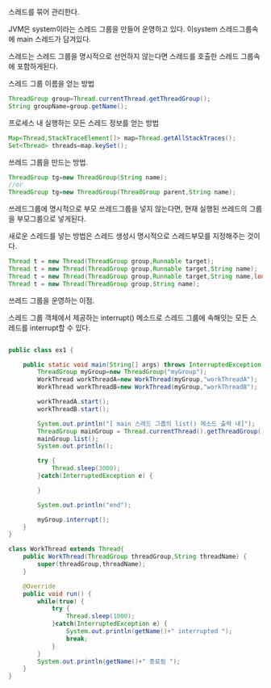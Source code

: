 스레드를 묶어 관리한다.

JVM은 system이라는 스레드 그룹을 만들어 운영하고 있다. 이system 스레드그룹속에 main 스레드가 담겨있다.

스레드는 스레드 그룹을 명시적으로 선언하지 않는다면 스레드를 호출한 스레드 그룹속에 포함하게된다.

스레드 그룹 이름을 얻는 방법

```java
ThreadGroup group=Thread.currentThread.getThreadGroup();
String groupName=group.getName();
```
프로세스 내 실행하는 모든 스레드 정보를 얻는 방법

```java
Map<Thread,StackTraceElement[]> map=Thread.getAllStackTraces();
Set<Thread> threads=map.keySet();
```
쓰레드 그룹을 만드는 방법.
```java
ThreadGroup tg=new ThreadGroup(String name);
//or
ThreadGroup tg=new ThreadGroup(ThreadGroup parent,String name);
```
쓰레드그룹에 명시적으로 부모 쓰레드그룹을 넣지 않는다면, 현재 실행된 쓰레드의 그룹을 부모그룹으로 넣게된다.

새로운 스레드를 넣는 방법은 스레드 생성시 명시적으로 스레드부모를 지정해주는 것이다.

```java
Thread t = new Thread(ThreadGroup group,Runnable target);
Thread t = new Thread(ThreadGroup group,Runnable target,String name);
Thread t = new Thread(ThreadGroup group,Runnable target,String name,long stackSize);
Thread t = new Thread(ThreadGroup group,String name);
```
쓰레드 그룹을 운영하는 이점.

스레드 그룹 객체에서 제공하는 interrupt() 메소드로 스레드 그룹에 속해잇는 모든 스레드를 interrupt할 수 있다.

```java

public class ex1 {

	public static void main(String[] args) throws InterruptedException {
		ThreadGroup myGroup=new ThreadGroup("myGroup");
		WorkThread workThreadA=new WorkThread(myGroup,"workThreadA");
		WorkThread workThreadB=new WorkThread(myGroup,"workThreadB");

		workThreadA.start();
		workThreadB.start();

		System.out.println("[ main 스레드 그룹의 list() 메소드 출력 내]");
		ThreadGroup mainGroup = Thread.currentThread().getThreadGroup();
		mainGroup.list();
		System.out.println();

		try {
			Thread.sleep(3000);
		}catch(InterruptedException e) {

		}

		System.out.println("end");

		myGroup.interrupt();
	}
}

class WorkThread extends Thread{
	public WorkThread(ThreadGroup threadGroup,String threadName) {
		super(threadGroup,threadName);
	}

	@Override
	public void run() {
		while(true) {
			try {
				Thread.sleep(1000);
			}catch(InterruptedException e) {
				System.out.println(getName()+" interrupted ");
				break;
			}
		}
		System.out.println(getName()+" 종료됨 ");
	}
}
```
